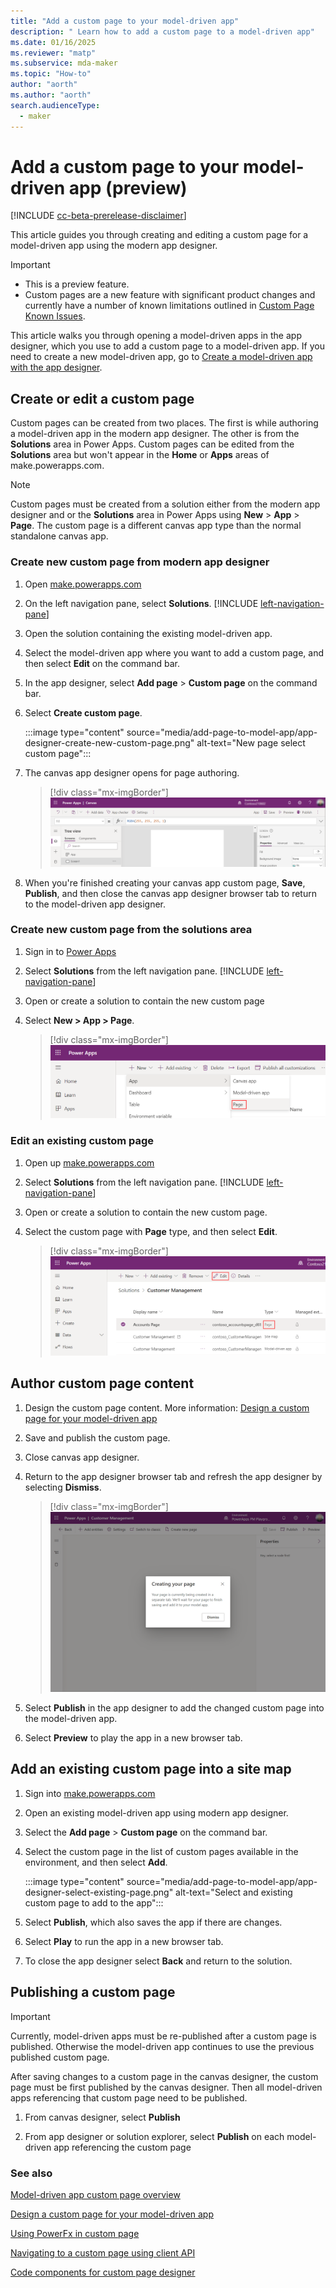 ```yaml
---
title: "Add a custom page to your model-driven app" 
description: " Learn how to add a custom page to a model-driven app"
ms.date: 01/16/2025
ms.reviewer: "matp"
ms.subservice: mda-maker
ms.topic: "How-to"
author: "aorth"
ms.author: "aorth"
search.audienceType: 
  - maker
---
```

# Add a custom page to your model-driven app (preview)

[!INCLUDE [cc-beta-prerelease-disclaimer](../../includes/cc-beta-prerelease-disclaimer.md)]

This article guides you through creating and editing a custom page for a model-driven app using the modern app designer.

> [!IMPORTANT]
>
> - This is a preview feature.
> - Custom pages are a new feature with significant product changes and currently have a number of known limitations outlined in [Custom Page Known Issues](model-app-page-issues.md).

This article walks you through opening a model-driven apps in the app designer, which you use to add a custom page to a model-driven app. If you need to create a new model-driven app, go to [Create a model-driven app with the app designer](create-model-driven-app.md).

## Create or edit a custom page

Custom pages can be created from two places. The first is while authoring a model-driven app in the modern app designer. The other is from the **Solutions** area in Power Apps. Custom pages can be edited from the **Solutions** area but won't appear in the **Home** or **Apps** areas of make.powerapps.com.

> [!NOTE]
> Custom pages must be created from a solution either from the modern app designer and or the **Solutions** area in Power Apps using **New** > **App** > **Page**. The custom page is a different canvas app type than the normal standalone canvas app.

### Create new custom page from modern app designer

1. Open [make.powerapps.com](https://make.powerapps.com/?cds-app-module-designer.isCustomPageEnabled=true&oneCdsDesigner.enableCustomCanvasPage=true)

1. On the left navigation pane, select **Solutions**. [!INCLUDE [left-navigation-pane](../../includes/left-navigation-pane.md)]
1. Open the solution containing the existing model-driven app.

1. Select the model-driven app where you want to add a custom page, and then select **Edit** on the command bar.

1. In the app designer, select **Add page** > **Custom page** on the command bar.

1. Select **Create custom page**.

   :::image type="content" source="media/add-page-to-model-app/app-designer-create-new-custom-page.png" alt-text="New page select custom page":::

1. The canvas app designer opens for page authoring.

    > [!div class="mx-imgBorder"]
    > ![Canvas designer new page](media/add-page-to-model-app/canvas-designer-new-page.png "Canvas designer new page")

1. When you're finished creating your canvas app custom page, **Save**, **Publish**, and then close the canvas app designer browser tab to return to the model-driven app designer.

### Create new custom page from the solutions area

1. Sign in to [Power Apps](https://make.powerapps.com/?cds-app-module-designer.isCustomPageEnabled=true&oneCdsDesigner.enableCustomCanvasPage=true)

1. Select **Solutions** from the left navigation pane. [!INCLUDE [left-navigation-pane](../../includes/left-navigation-pane.md)]
1. Open or create a solution to contain the new custom page

1. Select **New > App > Page**.

    > [!div class="mx-imgBorder"]
    > ![Solutions area create new page](media/add-page-to-model-app/solution-explorer-new-page.png "Solutions area create new page")

### Edit an existing custom page

1. Open up [make.powerapps.com](https://make.powerapps.com/?cds-app-module-designer.isCustomPageEnabled=true&oneCdsDesigner.enableCustomCanvasPage=true)

1. Select **Solutions** from the left navigation pane. [!INCLUDE [left-navigation-pane](../../includes/left-navigation-pane.md)] 
1. Open or create a solution to contain the new custom page.

1. Select the custom page with **Page** type, and then select **Edit**.

    > [!div class="mx-imgBorder"]
    > ![Solutions area new page](media/add-page-to-model-app/solution-explorer-edit-page.png "Solutions area new page")

## Author custom page content

1. Design the custom page content. More information: [Design a custom page for your model-driven app](design-page-for-model-app.md)

1. Save and publish the custom page.

1. Close canvas app designer.

1. Return to the app designer browser tab and refresh the app designer by selecting **Dismiss**.

    > [!div class="mx-imgBorder"]
    > ![Dismiss creating your page prompt](media/add-page-to-model-app/app-designer-creating-page-prompt.png "Dismiss creating your page prompt")

1. Select **Publish** in the app designer to add the changed custom page into the model-driven app.

1. Select **Preview** to play the app in a new browser tab.

## Add an existing custom page into a site map

1. Sign into [make.powerapps.com](https://make.powerapps.com/?cds-app-module-designer.isCustomPageEnabled=true&oneCdsDesigner.enableCustomCanvasPage=true)

1. Open an existing model-driven app using modern app designer.

1. Select the **Add page** > **Custom page** on the command bar.

1. Select the custom page in the list of custom pages available in the environment, and then select **Add**.

   :::image type="content" source="media/add-page-to-model-app/app-designer-select-existing-page.png" alt-text="Select and existing custom page to add to the app":::

1. Select **Publish**, which also saves the app if there are changes.

1. Select **Play** to run the app in a new browser tab.

1. To close the app designer select **Back** and return to the solution.

## Publishing a custom page

> [!IMPORTANT]
> Currently, model-driven apps must be re-published after a custom page is published.  Otherwise the model-driven app continues to use the previous published custom page.

After saving changes to a custom page in the canvas designer, the custom page must be first published by the canvas designer. Then all model-driven apps referencing that custom page need to be published. 

1. From canvas designer, select **Publish**

1. From app designer or solution explorer, select **Publish** on each model-driven app referencing the custom page

### See also

[Model-driven app custom page overview](model-app-page-overview.md)

[Design a custom page for your model-driven app](design-page-for-model-app.md)

[Using PowerFx in custom page](page-powerfx-in-model-app.md)

[Navigating to a custom page using client API](../../developer/model-driven-apps/clientapi/navigate-to-custom-page-examples.md)

[Code components for custom page designer](../../developer/component-framework/component-framework-for-canvas-apps.md)
